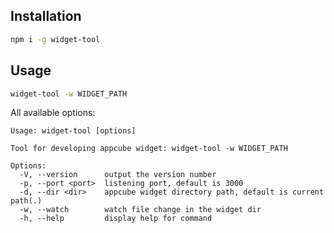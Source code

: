 

## Installation

```sh
npm i -g widget-tool
```

## Usage

```sh
widget-tool -w WIDGET_PATH
```

All available options:

```
Usage: widget-tool [options]

Tool for developing appcube widget: widget-tool -w WIDGET_PATH

Options:
  -V, --version      output the version number
  -p, --port <port>  listening port, default is 3000
  -d, --dir <dir>    appcube widget directory path, default is current path(.)
  -w, --watch        watch file change in the widget dir
  -h, --help         display help for command
```
